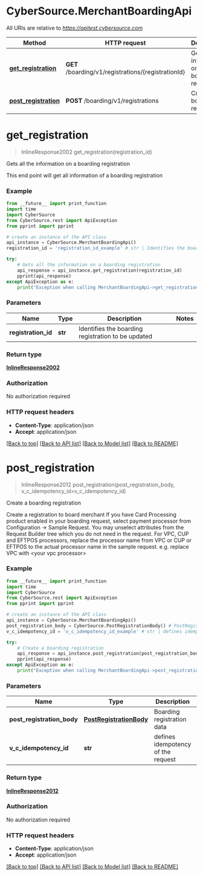 # CyberSource.MerchantBoardingApi

All URIs are relative to *https://apitest.cybersource.com*

Method | HTTP request | Description
------------- | ------------- | -------------
[**get_registration**](MerchantBoardingApi.md#get_registration) | **GET** /boarding/v1/registrations/{registrationId} | Gets all the information on a boarding registration
[**post_registration**](MerchantBoardingApi.md#post_registration) | **POST** /boarding/v1/registrations | Create a boarding registration


# **get_registration**
> InlineResponse2002 get_registration(registration_id)

Gets all the information on a boarding registration

This end point will get all information of a boarding registration 

### Example 
```python
from __future__ import print_function
import time
import CyberSource
from CyberSource.rest import ApiException
from pprint import pprint

# create an instance of the API class
api_instance = CyberSource.MerchantBoardingApi()
registration_id = 'registration_id_example' # str | Identifies the boarding registration to be updated

try: 
    # Gets all the information on a boarding registration
    api_response = api_instance.get_registration(registration_id)
    pprint(api_response)
except ApiException as e:
    print("Exception when calling MerchantBoardingApi->get_registration: %s\n" % e)
```

### Parameters

Name | Type | Description  | Notes
------------- | ------------- | ------------- | -------------
 **registration_id** | **str**| Identifies the boarding registration to be updated | 

### Return type

[**InlineResponse2002**](InlineResponse2002.md)

### Authorization

No authorization required

### HTTP request headers

 - **Content-Type**: application/json
 - **Accept**: application/json

[[Back to top]](#) [[Back to API list]](../README.md#documentation-for-api-endpoints) [[Back to Model list]](../README.md#documentation-for-models) [[Back to README]](../README.md)

# **post_registration**
> InlineResponse2012 post_registration(post_registration_body, v_c_idempotency_id=v_c_idempotency_id)

Create a boarding registration

Create a registration to board merchant  If you have  Card Processing product enabled in your boarding request, select payment processor from Configuration -> Sample Request. You may unselect attributes from the Request Builder tree which you do not need in the request. For VPC, CUP and EFTPOS processors, replace the processor name from VPC or CUP or EFTPOS to the actual processor name in the sample request. e.g. replace VPC with &lt;your vpc processor&gt; 

### Example 
```python
from __future__ import print_function
import time
import CyberSource
from CyberSource.rest import ApiException
from pprint import pprint

# create an instance of the API class
api_instance = CyberSource.MerchantBoardingApi()
post_registration_body = CyberSource.PostRegistrationBody() # PostRegistrationBody | Boarding registration data
v_c_idempotency_id = 'v_c_idempotency_id_example' # str | defines idempotency of the request (optional)

try: 
    # Create a boarding registration
    api_response = api_instance.post_registration(post_registration_body, v_c_idempotency_id=v_c_idempotency_id)
    pprint(api_response)
except ApiException as e:
    print("Exception when calling MerchantBoardingApi->post_registration: %s\n" % e)
```

### Parameters

Name | Type | Description  | Notes
------------- | ------------- | ------------- | -------------
 **post_registration_body** | [**PostRegistrationBody**](PostRegistrationBody.md)| Boarding registration data | 
 **v_c_idempotency_id** | **str**| defines idempotency of the request | [optional] 

### Return type

[**InlineResponse2012**](InlineResponse2012.md)

### Authorization

No authorization required

### HTTP request headers

 - **Content-Type**: application/json
 - **Accept**: application/json

[[Back to top]](#) [[Back to API list]](../README.md#documentation-for-api-endpoints) [[Back to Model list]](../README.md#documentation-for-models) [[Back to README]](../README.md)

